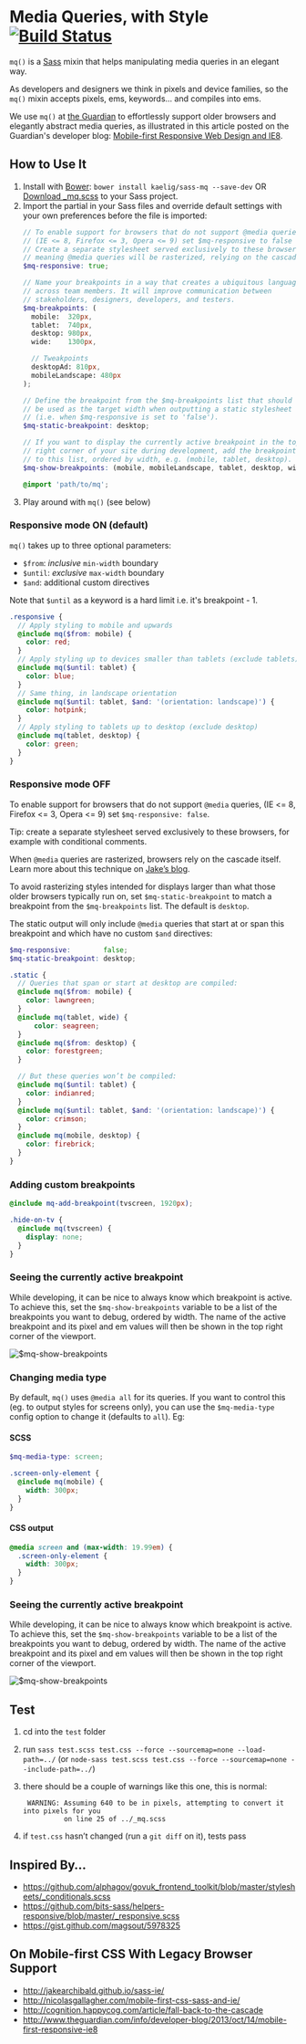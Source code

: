 # Media Queries, with Style [![Build Status](https://travis-ci.org/kaelig/sass-mq.svg?branch=master)](https://travis-ci.org/kaelig/sass-mq)

`mq()` is a [Sass](http://sass-lang.com/ "Sass - Syntactically Awesome
Stylesheets") mixin that helps manipulating media queries in an elegant
way.

As developers and designers we think in pixels and device families, so the
`mq()` mixin accepts pixels, ems, keywords… and compiles into ems.

We use `mq()` at [the Guardian](http://www.theguardian.com/uk?view=mobile)
to effortlessly support older browsers and elegantly abstract media queries,
as illustrated in this article posted on the Guardian's developer blog:
[Mobile-first Responsive Web Design and IE8](http://www.theguardian.com/info/developer-blog/2013/oct/14/mobile-first-responsive-ie8).

## How to Use It

1. Install with [Bower](http://bower.io/ "BOWER: A package manager for the web"):
   `bower install kaelig/sass-mq --save-dev`
   OR [Download _mq.scss](https://raw.github.com/kaelig/sass-mq/master/_mq.scss)
   to your Sass project.
2. Import the partial in your Sass files and override default settings
   with your own preferences before the file is imported:
    ```scss
    // To enable support for browsers that do not support @media queries,
    // (IE <= 8, Firefox <= 3, Opera <= 9) set $mq-responsive to false
    // Create a separate stylesheet served exclusively to these browsers,
    // meaning @media queries will be rasterized, relying on the cascade itself
    $mq-responsive: true;

    // Name your breakpoints in a way that creates a ubiquitous language
    // across team members. It will improve communication between
    // stakeholders, designers, developers, and testers.
    $mq-breakpoints: (
      mobile:  320px,
      tablet:  740px,
      desktop: 980px,
      wide:    1300px,

      // Tweakpoints
      desktopAd: 810px,
      mobileLandscape: 480px
    );

    // Define the breakpoint from the $mq-breakpoints list that should
    // be used as the target width when outputting a static stylesheet
    // (i.e. when $mq-responsive is set to 'false').
    $mq-static-breakpoint: desktop;

    // If you want to display the currently active breakpoint in the top
    // right corner of your site during development, add the breakpoints
    // to this list, ordered by width, e.g. (mobile, tablet, desktop).
    $mq-show-breakpoints: (mobile, mobileLandscape, tablet, desktop, wide);

    @import 'path/to/mq';
    ```
3. Play around with `mq()` (see below)

### Responsive mode ON (default)

`mq()` takes up to three optional parameters:

- `$from`: _inclusive_ `min-width` boundary
- `$until`: _exclusive_ `max-width` boundary
- `$and`: additional custom directives

Note that `$until` as a keyword is a hard limit i.e. it's breakpoint - 1.

```scss
.responsive {
  // Apply styling to mobile and upwards
  @include mq($from: mobile) {
    color: red;
  }
  // Apply styling up to devices smaller than tablets (exclude tablets)
  @include mq($until: tablet) {
    color: blue;
  }
  // Same thing, in landscape orientation
  @include mq($until: tablet, $and: '(orientation: landscape)') {
    color: hotpink;
  }
  // Apply styling to tablets up to desktop (exclude desktop)
  @include mq(tablet, desktop) {
    color: green;
  }
}
```

### Responsive mode OFF

To enable support for browsers that do not support `@media` queries,
(IE <= 8, Firefox <= 3, Opera <= 9) set `$mq-responsive: false`.

Tip: create a separate stylesheet served exclusively to these browsers,
for example with conditional comments.

When `@media` queries are rasterized, browsers rely on the cascade
itself. Learn more about this technique on [Jake’s blog](http://jakearchibald.github.io/sass-ie/ "IE-friendly mobile-first CSS with Sass 3.2").

To avoid rasterizing styles intended for displays larger than what those
older browsers typically run on, set `$mq-static-breakpoint` to match
a breakpoint from the `$mq-breakpoints` list. The default is
`desktop`.

The static output will only include `@media` queries that start at or
span this breakpoint and which have no custom `$and` directives:

```scss
$mq-responsive:        false;
$mq-static-breakpoint: desktop;

.static {
  // Queries that span or start at desktop are compiled:
  @include mq($from: mobile) {
    color: lawngreen;
  }
  @include mq(tablet, wide) {
      color: seagreen;
  }
  @include mq($from: desktop) {
    color: forestgreen;
  }

  // But these queries won’t be compiled:
  @include mq($until: tablet) {
    color: indianred;
  }
  @include mq($until: tablet, $and: '(orientation: landscape)') {
    color: crimson;
  }
  @include mq(mobile, desktop) {
    color: firebrick;
  }
}
```

### Adding custom breakpoints

```scss
@include mq-add-breakpoint(tvscreen, 1920px);

.hide-on-tv {
  @include mq(tvscreen) {
    display: none;
  }
}
```

### Seeing the currently active breakpoint

While developing, it can be nice to always know which breakpoint is
active. To achieve this, set the `$mq-show-breakpoints` variable to
be a list of the breakpoints you want to debug, ordered by width.
The name of the active breakpoint and its pixel and em values will
then be shown in the top right corner of the viewport.

![$mq-show-breakpoints](show-breakpoints.gif)

### Changing media type

By default, `mq()` uses `@media all` for its queries. If you want to
control this (eg. to output styles for screens only), you can use the
`$mq-media-type` config option to change it (defaults to `all`). Eg:

#### SCSS
```scss
$mq-media-type: screen;

.screen-only-element {
  @include mq(mobile) {
    width: 300px;
  }
}
```

#### CSS output
```css
@media screen and (max-width: 19.99em) {
  .screen-only-element {
    width: 300px;
  }
}
```

### Seeing the currently active breakpoint

While developing, it can be nice to always know which breakpoint is
active. To achieve this, set the `$mq-show-breakpoints` variable to
be a list of the breakpoints you want to debug, ordered by width.
The name of the active breakpoint and its pixel and em values will
then be shown in the top right corner of the viewport.

![$mq-show-breakpoints](show-breakpoints.gif)

## Test

1. cd into the `test` folder
2. run `sass test.scss test.css --force --sourcemap=none --load-path=../` (or `node-sass test.scss test.css --force --sourcemap=none --include-path=../`)
3. there should be a couple of warnings like this one, this is normal:

        WARNING: Assuming 640 to be in pixels, attempting to convert it into pixels for you
                 on line 25 of ../_mq.scss

4. if `test.css` hasn’t changed (run a `git diff` on it), tests pass

## Inspired By…

- https://github.com/alphagov/govuk_frontend_toolkit/blob/master/stylesheets/_conditionals.scss
- https://github.com/bits-sass/helpers-responsive/blob/master/_responsive.scss
- https://gist.github.com/magsout/5978325

## On Mobile-first CSS With Legacy Browser Support

- http://jakearchibald.github.io/sass-ie/
- http://nicolasgallagher.com/mobile-first-css-sass-and-ie/
- http://cognition.happycog.com/article/fall-back-to-the-cascade
- http://www.theguardian.com/info/developer-blog/2013/oct/14/mobile-first-responsive-ie8

